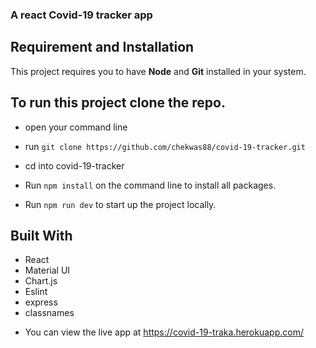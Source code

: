 ###  A react Covid-19 tracker app


## Requirement and Installation
This project requires you to have **Node** and  **Git** installed in your system.
## To run this project clone the repo.
* open your command line
* run `git clone https://github.com/chekwas88/covid-19-tracker.git`
* cd into covid-19-tracker

* Run `npm install` on the command line to install all packages.

* Run `npm run dev` to start up the project locally.

## Built With

- React
- Material UI
- Chart.js
- Eslint
- express
- classnames

* You can view the live app at https://covid-19-traka.herokuapp.com/
